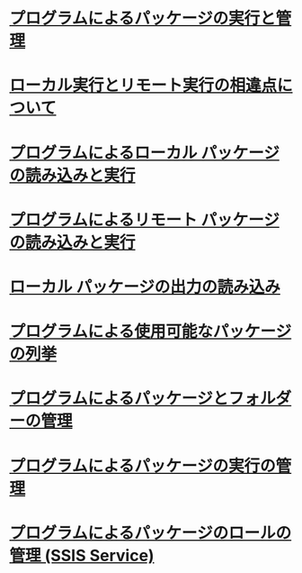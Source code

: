 # [プログラムによるパッケージの実行と管理](running-and-managing-packages-programmatically.md)
# [ローカル実行とリモート実行の相違点について](understanding-the-differences-between-local-and-remote-execution.md)
# [プログラムによるローカル パッケージの読み込みと実行](loading-and-running-a-local-package-programmatically.md)
# [プログラムによるリモート パッケージの読み込みと実行](loading-and-running-a-remote-package-programmatically.md)
# [ローカル パッケージの出力の読み込み](loading-the-output-of-a-local-package.md)
# [プログラムによる使用可能なパッケージの列挙](enumerating-available-packages-programmatically.md)
# [プログラムによるパッケージとフォルダーの管理](managing-packages-and-folders-programmatically.md)
# [プログラムによるパッケージの実行の管理](managing-running-packages-programmatically.md)
# [プログラムによるパッケージのロールの管理 (SSIS Service)](managing-package-roles-programmatically-ssis-service.md)
